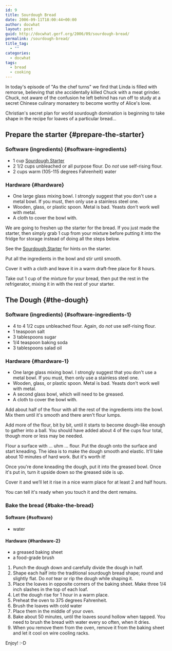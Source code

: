 ```yaml
---
id: 9
title: Sourdough Bread
date: 2006-09-11T18:00:44+00:00
author: docwhat
layout: post
guid: http://docwhat.gerf.org/2006/09/sourdough-bread/
permalink: /sourdough-bread/
title_tag:
  - ""
categories:
  - docwhat
tags:
  - bread
  - cooking
---
```

In today's episode of "As the chef turns" we find that Linda is filled with remorse, believing that she accidentally killed Chuck with a meat grinder. Chuck, not aware of the confusion he left behind has run off to study at a secret Chinese culinary monastery to become worthy of Alice's love.

Christian's secret plan for world sourdough domination is beginning to take shape in the recipe for loaves of a particular bread...

Prepare the starter {#prepare-the-starter}
-------------------

### Software (ingredients) {#software-ingredients}

-   1 cup [Sourdough Starter](/sourdough-starter)
-   2 1/2 cups unbleached or all purpose flour. Do *not* use self-rising flour.
-   2 cups warm (105-115 degrees Fahrenheit) water

### Hardware {#hardware}

-   One large glass mixing bowl. I strongly suggest that you don't use a metal bowl. If you must, then only use a stainless steel one.
-   Wooden, glass, or plastic spoon. Metal is bad. Yeasts don't work well with metal.
-   A cloth to cover the bowl with.

We are going to freshen up the starter for the bread. If you just made the starter, then simply grab 1 cup from your mixture before putting it into the fridge for storage instead of doing all the steps below.

See the [Sourdough Starter](/sourdough-starter) for hints on the starter.

Put all the ingredients in the bowl and stir until smooth.

Cover it with a cloth and leave it in a warm draft-free place for 8 hours.

Take out 1 cup of the mixture for your bread, then put the rest in the refrigerator, mixing it in with the rest of your starter.

The Dough {#the-dough}
---------

### Software (ingredients) {#software-ingredients-1}

-   4 to 4 1/2 cups unbleached flour. Again, do *not* use self-rising flour.
-   1 teaspoon salt
-   3 tablespoons sugar
-   1/4 teaspoon baking soda
-   3 tablespoons salad oil

### Hardware {#hardware-1}

-   One large glass mixing bowl. I strongly suggest that you don't use a metal bowl. If you must, then only use a stainless steel one.
-   Wooden, glass, or plastic spoon. Metal is bad. Yeasts don't work well with metal.
-   A second glass bowl, which will need to be greased.
-   A cloth to cover the bowl with.

Add about half of the flour with all the rest of the ingredients into the bowl. Mix them until it's smooth and there aren't flour lumps.

Add more of the flour, bit by bit, until it starts to become dough-like enough to gather into a ball. You should have added about 4 of the cups four total, though more or less may be needed.

Flour a surface with ... uhm ... flour. Put the dough onto the surface and start kneading. The idea is to make the dough smooth and elastic. It'll take about 10 minutes of hard work. But it's worth it!

Once you're done kneading the dough, put it into the greased bowl. Once it's put in, turn it upside down so the greased side is up.

Cover it and we’ll let it rise in a nice warm place for at least 2 and half hours.

You can tell it's ready when you touch it and the dent remains.

### Bake the bread {#bake-the-bread}

#### Software {#software}

-   water

#### Hardware {#hardware-2}

-   a greased baking sheet
-   a food-grade brush

1.  Punch the dough down and carefully divide the dough in half.
2.  Shape each half into the traditional sourdough bread shape; round and slightly flat. Do *not* tear or rip the dough while shaping it.
3.  Place the loaves in opposite corners of the baking sheet. Make three 1/4 inch slashes in the top of each loaf.
4.  Let the dough rise for 1 hour in a warm place.
5.  Preheat the oven to 375 degrees Fahrenheit.
6.  Brush the loaves with cold water
7.  Place them in the middle of your oven.
8.  Bake about 50 minutes, until the loaves sound hollow when tapped. You need to brush the bread with water every so often, when it dries.
9.  When you remove them from the oven, remove it from the baking sheet and let it cool on wire cooling racks.

Enjoy! :-D
